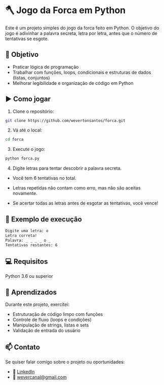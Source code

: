 # 🪓 Jogo da Forca em Python

Este é um projeto simples do jogo da forca feito em Python. O objetivo do jogo é adivinhar a palavra secreta, letra por letra, antes que o número de tentativas se esgote.

## 🎯 Objetivo

- Praticar lógica de programação
- Trabalhar com funções, loops, condicionais e estruturas de dados (listas, conjuntos)
- Melhorar legibilidade e organização de código em Python

## ▶️ Como jogar

1. Clone o repositório:

```bash
git clone https://github.com/wevertonsantos/forca.git
```

2. Vá até o local:
```bash
cd forca
```

3. Execute o jogo:
```bash
python forca.py
```

4. Digite letras para tentar descobrir a palavra secreta.

- Você tem 6 tentativas no total.

- Letras repetidas não contam como erro, mas não são aceitas novamente.

- Se acertar todas as letras antes de esgotar as tentativas, você vence!

## 📌 Exemplo de execução
```bash
Digite uma letra: o
Letra correta!
Palavra: _ _ _ _ o _
Tentativas restantes: 6
```

## 💻 Requisitos
Python 3.6 ou superior

## 🧠 Aprendizados

Durante este projeto, exercitei:
- Estruturação de código limpo com funções
- Controle de fluxo (loops e condições)
- Manipulação de strings, listas e sets
- Validação de entrada do usuário

## 📫 Contato
Se quiser falar comigo sobre o projeto ou oportunidades:
- 💼 [LinkedIn](https://linkedin.com/in/wevertonsantoss)
- 📧 wevercanal@gmail.com